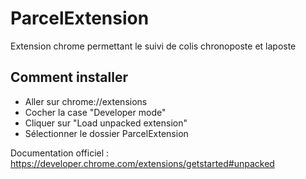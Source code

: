 # ParcelExtension
Extension chrome permettant le suivi de colis chronoposte et laposte

## Comment installer
* Aller sur chrome://extensions
* Cocher la case "Developer mode"
* Cliquer sur "Load unpacked extension"
* Sélectionner le dossier ParcelExtension

Documentation officiel : https://developer.chrome.com/extensions/getstarted#unpacked
